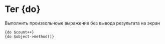 Тег {do}
========

Выполнить произвольноые выражение без вывода результата на экран

```smarty
{do $count++}
{do $object->method()}
```